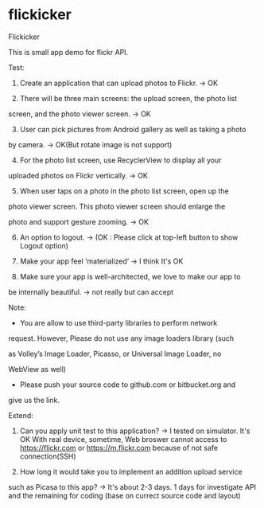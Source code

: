 # flickicker
Flickicker

This is small app demo for flickr API. 

Test:

1) Create an application that can upload photos to Flickr. -> OK

2) There will be three main screens: the upload screen, the photo list

screen, and the photo viewer screen. -> OK

3) User can pick pictures from Android gallery as well as taking a photo

by camera. -> OK(But rotate image is not support)

4) For the photo list screen, use RecyclerView to display all your

uploaded photos on Flickr vertically. -> OK

5) When user taps on a photo in the photo list screen, open up the

photo viewer screen. This photo viewer screen should enlarge the

photo and support gesture zooming. -> OK

6) An option to logout. -> (OK : Please click at top-left button to show Logout option)

7) Make your app feel ‘materialized’ -> I think It's OK

8) Make sure your app is well-architected, we love to make our app to

be internally beautiful. -> not really but can accept

Note:

- You are allow to use third-party libraries to perform network

request. However, Please do not use any image loaders library (such

as Volley’s Image Loader, Picasso, or Universal Image Loader, no

WebView as well)

- Please push your source code to github.com or bitbucket.org and

give us the link.

Extend:

1. Can you apply unit test to this application? 
-> I tested on simulator. It's OK
With real device, sometime, Web broswer cannot access to https://flickr.com or https://m.flickr.com because of not safe connection(SSH)

2. How long it would take you to implement an addition upload service

such as Picasa to this app?
-> It's about 2-3 days. 1 days for investigate API and the remaining for coding (base on currect source code and layout) 
